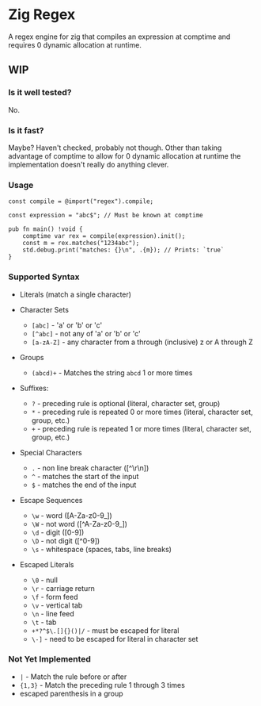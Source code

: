 # Zig Regex
A regex engine for zig that compiles an expression at comptime and requires 0 dynamic allocation at runtime.

## WIP
### Is it well tested?
No.

### Is it fast?
Maybe? Haven't checked, probably not though. Other than taking advantage of comptime to allow for 0 dynamic allocation at runtime the implementation doesn't really do anything clever.

### Usage

```zig
const compile = @import("regex").compile;

const expression = "abc$"; // Must be known at comptime

pub fn main() !void {
    comptime var rex = compile(expression).init();
    const m = rex.matches("1234abc");
    std.debug.print("matches: {}\n", .{m}); // Prints: `true`
}
```

### Supported Syntax

* Literals (match a single character)
* Character Sets
    - `[abc]` - 'a' or 'b' or 'c'
    - `[^abc]` - not any of 'a' or 'b' or 'c'
    - `[a-zA-Z]` - any character from a through (inclusive) z or A through Z

* Groups
    - `(abcd)+` - Matches the string `abcd` 1 or more times

* Suffixes:
    - `?` - preceding rule is optional (literal, character set, group)
    - `*` - preceding rule is repeated 0 or more times (literal, character set, group, etc.)
    - `+` - preceding rule is repeated 1 or more times (literal, character set, group, etc.)

* Special Characters
    - `.` - non line break character ([^\r\n])
    - `^` - matches the start of the input
    - `$` - matches the end of the input

* Escape Sequences
    - `\w` - word ([A-Za-z0-9_])
    - `\W` - not word ([^A-Za-z0-9_])
    - `\d` - digit ([0-9])
    - `\D` - not digit ([^0-9])
    - `\s` - whitespace (spaces, tabs, line breaks)

* Escaped Literals
    - `\0` - null
    - `\r` - carriage return
    - `\f` - form feed
    - `\v` - vertical tab
    - `\n` - line feed
    - `\t` - tab
    - `+*?^$\.[]{}()|/` - must be escaped for literal
    - `\-]` - need to be escaped for literal in character set

### Not Yet Implemented
* `|` - Match the rule before or after
* `{1,3}` - Match the preceding rule 1 through 3 times
* escaped parenthesis in a group
